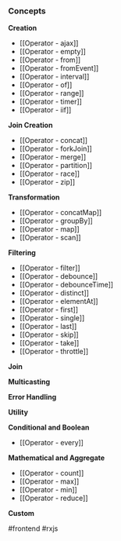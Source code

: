 ### Concepts


**Creation**

* [[Operator - ajax]]
* [[Operator - empty]]
* [[Operator - from]]
* [[Operator - fromEvent]]
* [[Operator - interval]]
* [[Operator - of]]
* [[Operator - range]]
* [[Operator - timer]]
* [[Operator - iif]]

**Join Creation**

* [[Operator - concat]]
* [[Operator - forkJoin]]
* [[Operator - merge]]
* [[Operator - partition]]
* [[Operator - race]]
* [[Operator - zip]]

**Transformation**

* [[Operator - concatMap]]
* [[Operator - groupBy]]
* [[Operator - map]]
* [[Operator - scan]]

**Filtering**

* [[Operator - filter]]
* [[Operator - debounce]]
* [[Operator - debounceTime]]
* [[Operator - distinct]]
* [[Operator - elementAt]]
* [[Operator - first]]
* [[Operator - single]]
* [[Operator - last]]
* [[Operator - skip]]
* [[Operator - take]]
* [[Operator - throttle]]

**Join**

**Multicasting**

**Error Handling**

**Utility**

**Conditional and Boolean**

* [[Operator - every]]

**Mathematical and Aggregate**

* [[Operator - count]]
* [[Operator - max]]
* [[Operator - min]]
* [[Operator - reduce]]

**Custom**

#frontend #rxjs 